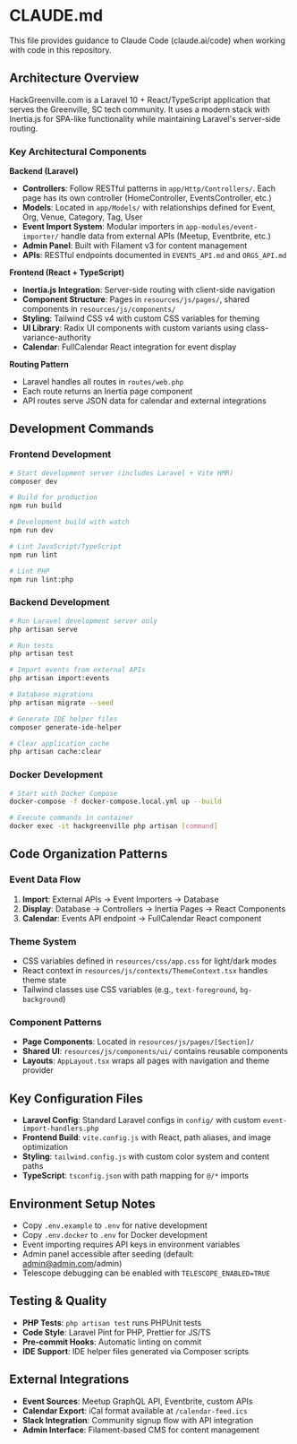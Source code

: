 # CLAUDE.md

This file provides guidance to Claude Code (claude.ai/code) when working with code in this repository.

## Architecture Overview

HackGreenville.com is a Laravel 10 + React/TypeScript application that serves the Greenville, SC tech community. It uses a modern stack with Inertia.js for SPA-like functionality while maintaining Laravel's server-side routing.

### Key Architectural Components

**Backend (Laravel)**
- **Controllers**: Follow RESTful patterns in `app/Http/Controllers/`. Each page has its own controller (HomeController, EventsController, etc.)
- **Models**: Located in `app/Models/` with relationships defined for Event, Org, Venue, Category, Tag, User
- **Event Import System**: Modular importers in `app-modules/event-importer/` handle data from external APIs (Meetup, Eventbrite, etc.)
- **Admin Panel**: Built with Filament v3 for content management
- **APIs**: RESTful endpoints documented in `EVENTS_API.md` and `ORGS_API.md`

**Frontend (React + TypeScript)**
- **Inertia.js Integration**: Server-side routing with client-side navigation
- **Component Structure**: Pages in `resources/js/pages/`, shared components in `resources/js/components/`
- **Styling**: Tailwind CSS v4 with custom CSS variables for theming
- **UI Library**: Radix UI components with custom variants using class-variance-authority
- **Calendar**: FullCalendar React integration for event display

**Routing Pattern**
- Laravel handles all routes in `routes/web.php` 
- Each route returns an Inertia page component
- API routes serve JSON data for calendar and external integrations

## Development Commands

### Frontend Development
```bash
# Start development server (includes Laravel + Vite HMR)
composer dev

# Build for production  
npm run build

# Development build with watch
npm run dev

# Lint JavaScript/TypeScript
npm run lint

# Lint PHP
npm run lint:php
```

### Backend Development
```bash
# Run Laravel development server only
php artisan serve

# Run tests
php artisan test

# Import events from external APIs
php artisan import:events

# Database migrations
php artisan migrate --seed

# Generate IDE helper files
composer generate-ide-helper

# Clear application cache
php artisan cache:clear
```

### Docker Development
```bash
# Start with Docker Compose
docker-compose -f docker-compose.local.yml up --build

# Execute commands in container
docker exec -it hackgreenville php artisan [command]
```

## Code Organization Patterns

### Event Data Flow
1. **Import**: External APIs → Event Importers → Database
2. **Display**: Database → Controllers → Inertia Pages → React Components
3. **Calendar**: Events API endpoint → FullCalendar React component

### Theme System
- CSS variables defined in `resources/css/app.css` for light/dark modes
- React context in `resources/js/contexts/ThemeContext.tsx` handles theme state
- Tailwind classes use CSS variables (e.g., `text-foreground`, `bg-background`)

### Component Patterns
- **Page Components**: Located in `resources/js/pages/[Section]/`
- **Shared UI**: `resources/js/components/ui/` contains reusable components
- **Layouts**: `AppLayout.tsx` wraps all pages with navigation and theme provider

## Key Configuration Files

- **Laravel Config**: Standard Laravel configs in `config/` with custom `event-import-handlers.php`
- **Frontend Build**: `vite.config.js` with React, path aliases, and image optimization
- **Styling**: `tailwind.config.js` with custom color system and content paths
- **TypeScript**: `tsconfig.json` with path mapping for `@/*` imports

## Environment Setup Notes

- Copy `.env.example` to `.env` for native development
- Copy `.env.docker` to `.env` for Docker development  
- Event importing requires API keys in environment variables
- Admin panel accessible after seeding (default: admin@admin.com/admin)
- Telescope debugging can be enabled with `TELESCOPE_ENABLED=TRUE`

## Testing & Quality

- **PHP Tests**: `php artisan test` runs PHPUnit tests
- **Code Style**: Laravel Pint for PHP, Prettier for JS/TS
- **Pre-commit Hooks**: Automatic linting on commit
- **IDE Support**: IDE helper files generated via Composer scripts

## External Integrations

- **Event Sources**: Meetup GraphQL API, Eventbrite, custom APIs
- **Calendar Export**: iCal format available at `/calendar-feed.ics`
- **Slack Integration**: Community signup flow with API integration
- **Admin Interface**: Filament-based CMS for content management